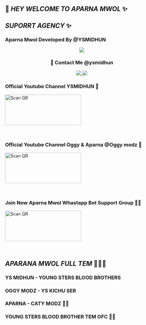 ## 🎈 _HEY WELCOME TO APARNA MWOL_ ✨
## _SUPORRT AGENCY_ ✨

### Aparna Mwol Developed By @YSMIDHUN
<div align="center">
  <p align="center">
<img src=https://i.imgur.com/YtRlqiq.jpeg>
</p>

### 💖 Contact Me @ysmidhun

</p>
</div>
<p align="center">
  <a href="https://instagram.com/_midhun_x3__"><img src="https://img.shields.io/badge/Instagram-E4405F?style=for-the-badge&logo=instagram&logoColor=white"/> 
  <a href="https://wa.me/917012751946?text=🔖𝙃𝙀𝙔_𝙈𝙄𝘿𝙃𝙐𝙉_𝘽𝙍𝙊_🎈"><img src="https://img.shields.io/badge/WhatsApp-25D366?style=for-the-badge&logo=whatsapp&logoColor=white" />
</p>
</a>
</div>

### Official Youtube Channel YSMIDHUN 💍
<a href="https://youtube.com/channel/UC0yNrBziB3u2hzvXzJ4NnTA"><img align="center" src="https://i.imgur.com/JTH08DP.jpeg" alt="Scan QR" height="100" width="250" /></a>
<br>
<div>
<br>

### Official Youtube Channel Oggy & Aparna @Oggy modz 💫
<a href="https://youtube.com/channel/UC1D6jQ-8pJd1PHCn8AIC_dA"><img align="center" src="https://i.imgur.com/JTH08DP.jpeg" alt="Scan QR" height="100" width="250" /></a>
<br>
<div>
<br>

### Join Now Aparna Mwol Whastapp Bot Support Group 💖🌸
<a href="https://chat.whatsapp.com/EXjP8kGTPUQBv1LmJqSkGz"><img align="center" src="https://i.imgur.com/GwA3jes.jpeg" alt="Scan QR" height="100" width="250" /></a>
<br>
<div>
<br>

## _APARANA MWOL FULL TEM_ 💞🧚‍♀️

### YS MIDHUN - YOUNG STERS BLOOD BROTHERS

### OGGY MODZ - YS KICHU SER

### APARNA - CATY MODZ 🧚‍♀️

### YOUNG STERS BLOOD BROTHER TEM OFC 💫🌸


